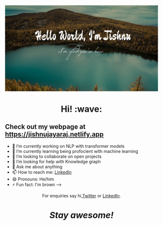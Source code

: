 ![](images/HelloJishnu.jpg)
<h1 align='center'> Hi! :wave:</h1>

[comment]: <> (This is a comment, it will not be included)
[comment]: <> ('<img src="images/HelloJishnu.jpg" width='40'> )

## Check out my webpage at <a href="https://jishnujayaraj.netlify.app">https://jishnujayaraj.netlify.app</a>

- 🔭 I’m currently working on NLP with transformer models
- 🌱 I’m currently learning being profocient with machine learning
- 👯 I’m looking to collaborate on open projects
- 🤔 I’m looking for help with Knowledge graph 
- 💬 Ask me about anything
- 📫 How to reach me: [LinkedIn](www.linkedin.com/in/jishnu-jayaraj-9299b7b5)
- 😄 Pronouns: He/him
- ⚡ Fun fact: I'm brown
-->




<p align='center'>For enquiries say hi,<a href="https://twitter.com/ji5hnu">Twitter</a> or <a href="www.linkedin.com/in/jishnu-jayaraj-9299b7b5">LinkedIn</a>.</p>

<h1 align='center'><i>Stay awesome!</i></h1>
